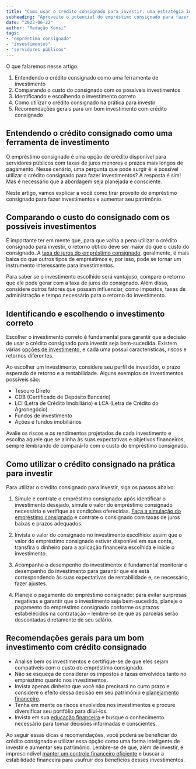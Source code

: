 ```yaml
---
title: "Como usar o crédito consignado para investir: uma estratégia inteligente para servidores públicos"
subheading: "Aproveite o potencial do empréstimo consignado para fazer investimentos e aumentar seu patrimônio"
date: "2023-06-22"
author: "Redação Konsi"
tags:
- "empréstimo consignado"
- "investimentos"
- "servidores públicos"
---
```


O que falaremos nesse artigo:

1. Entendendo o crédito consignado como uma ferramenta de investimento
2. Comparando o custo do consignado com os possíveis investimentos
3. Identificando e escolhendo o investimento correto
4. Como utilizar o crédito consignado na prática para investir
5. Recomendações gerais para um bom investimento com crédito consignado

## Entendendo o crédito consignado como uma ferramenta de investimento

O empréstimo consignado é uma opção de crédito disponível para servidores públicos com taxas de juros menores e prazos mais longos de pagamento. Nesse cenário, uma pergunta que pode surgir é: é possível utilizar o crédito consignado para fazer investimentos? A resposta é sim! Mas é necessário que a abordagem seja planejada e consciente.

Neste artigo, vamos explicar a você como tirar proveito do empréstimo consignado para fazer investimentos e aumentar seu patrimônio.

## Comparando o custo do consignado com os possíveis investimentos

É importante ter em mente que, para que valha a pena utilizar o crédito consignado para investir, o retorno obtido deve ser maior do que o custo do consignado. A [taxa de juros do empréstimo consignado](https://konsi.com.br/postagens/7-dicas-para-conseguir-a-menor-taxa-de-juros-no-consignado), geralmente, é mais baixa do que outros tipos de empréstimos e, por isso, pode se tornar um instrumento interessante para investimentos.

Para saber se o investimento escolhido será vantajoso, compare o retorno que ele pode gerar com a taxa de juros do consignado. Além disso, considere outros fatores que possam influenciar, como impostos, taxas de administração e tempo necessário para o retorno do investimento.

## Identificando e escolhendo o investimento correto

Escolher o investimento correto é fundamental para garantir que a decisão de usar o crédito consignado para investir seja bem-sucedida. Existem várias [opções de investimento](https://konsi.com.br/postagens/investimento-para-servidores-pblicos-conhecendo-as-melhores-opes), e cada uma possui características, riscos e retornos diferentes.

Ao escolher um investimento, considere seu perfil de investidor, o prazo esperado de retorno e a rentabilidade. Alguns exemplos de investimentos possíveis são:

- Tesouro Direto
- CDB (Certificado de Depósito Bancário)
- LCI (Letra de Crédito Imobiliário) e LCA (Letra de Crédito do Agronegócio)
- Fundos de investimento
- Ações e fundos imobiliários

Avalie os riscos e os rendimentos projetados de cada investimento e escolha aquele que se alinha às suas expectativas e objetivos financeiros, sempre lembrando de compará-lo com o custo do empréstimo consignado.

## Como utilizar o crédito consignado na prática para investir

Para utilizar o crédito consignado para investir, siga os passos abaixo:

1. Simule e contrate o empréstimo consignado: após identificar o investimento desejado, simule o valor do empréstimo consignado necessário e verifique as condições oferecidas. [Faça a simulação do empréstimo consignado](https://konsi.com.br/postagens/simulacao-emprestimo-consignado) e contrate o consignado com taxas de juros baixas e prazos adequados.

2. Invista o valor do consignado no investimento escolhido: assim que o valor do empréstimo consignado estiver disponível em sua conta, transfira o dinheiro para a aplicação financeira escolhida e inicie o investimento.

3. Acompanhe o desempenho do investimento: é fundamental monitorar o desempenho do investimento para garantir que ele está correspondendo às suas expectativas de rentabilidade e, se necessário, fazer ajustes.

4. Planeje o pagamento do empréstimo consignado: para evitar surpresas negativas e garantir que o investimento seja bem-sucedido, planeje o pagamento do empréstimo consignado conforme os prazos estabelecidos na contratação – lembre-se de que as parcelas serão descontadas diretamente de seu salário.

## Recomendações gerais para um bom investimento com crédito consignado

- Analise bem os investimentos e certifique-se de que eles sejam compatíveis com o custo do empréstimo consignado.
- Não se esqueça de considerar os impostos e taxas envolvidos tanto no empréstimo quanto nos investimentos.
- Invista apenas dinheiro que você não precisará no curto prazo e considere o efeito dessa decisão em seu patrimônio e [planejamento financeiro](https://konsi.com.br/postagens/como-criar-e-seguir-um-oramento-financeiro-pessoal-para-servidores-pblicos).
- Tenha em mente os riscos envolvidos nos investimentos e procure diversificar seu portfólio para diluí-los.
- Invista em sua [educação financeira](https://konsi.com.br/postagens/a-importncia-da-educao-financeira-para-servidores-pblicos-e-como-implement-la-em-sua-vida) e busque o conhecimento necessário para tomar decisões informadas e conscientes.

Ao seguir essas dicas e recomendações, você poderá se beneficiar do crédito consignado e utilizar essa opção como uma forma inteligente de investir e aumentar seu patrimônio. Lembre-se de que, além de investir, é imprescindível [manter um controle financeiro eficiente](https://konsi.com.br/postagens/5-passos-para-organizar-suas-financas-e-evitar-endividamento) e buscar a estabilidade financeira para usufruir dos benefícios desses investimentos.